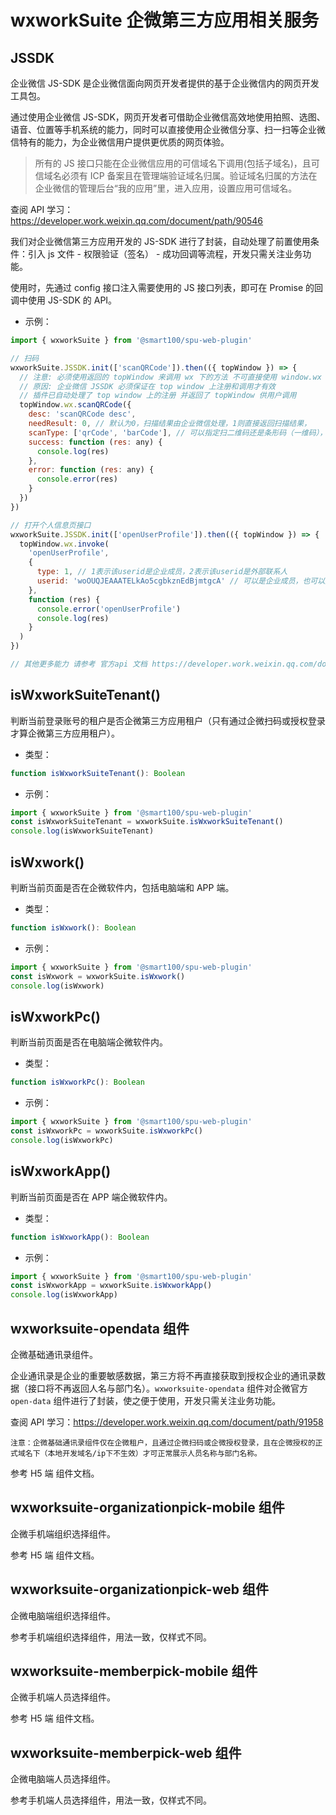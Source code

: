 # wxworkSuite 企微第三方应用相关服务

## JSSDK

企业微信 JS-SDK 是企业微信面向网页开发者提供的基于企业微信内的网页开发工具包。

通过使用企业微信 JS-SDK，网页开发者可借助企业微信高效地使用拍照、选图、语音、位置等手机系统的能力，同时可以直接使用企业微信分享、扫一扫等企业微信特有的能力，为企业微信用户提供更优质的网页体验。

> 所有的 JS 接口只能在企业微信应用的可信域名下调用(包括子域名)，且可信域名必须有 ICP 备案且在管理端验证域名归属。验证域名归属的方法在企业微信的管理后台“我的应用”里，进入应用，设置应用可信域名。

查阅 API 学习：https://developer.work.weixin.qq.com/document/path/90546

我们对企业微信第三方应用开发的 JS-SDK 进行了封装，自动处理了前置使用条件：引入 js 文件 - 权限验证（签名） - 成功回调等流程，开发只需关注业务功能。

使用时，先通过 config 接口注入需要使用的 JS 接口列表，即可在 Promise 的回调中使用 JS-SDK 的 API。

- 示例：

```js
import { wxworkSuite } from '@smart100/spu-web-plugin'

// 扫码
wxworkSuite.JSSDK.init(['scanQRCode']).then(({ topWindow }) => {
  // 注意: 必须使用返回的 topWindow 来调用 wx 下的方法 不可直接使用 window.wx 调用
  // 原因: 企业微信 JSSDK 必须保证在 top window 上注册和调用才有效
  // 插件已自动处理了 top window 上的注册 并返回了 topWindow 供用户调用
  topWindow.wx.scanQRCode({
    desc: 'scanQRCode desc',
    needResult: 0, // 默认为0，扫描结果由企业微信处理，1则直接返回扫描结果，
    scanType: ['qrCode', 'barCode'], // 可以指定扫二维码还是条形码（一维码），默认二者都有
    success: function (res: any) {
      console.log(res)
    },
    error: function (res: any) {
      console.error(res)
    }
  })
})

// 打开个人信息页接口
wxworkSuite.JSSDK.init(['openUserProfile']).then(({ topWindow }) => {
  topWindow.wx.invoke(
    'openUserProfile',
    {
      type: 1, // 1表示该userid是企业成员，2表示该userid是外部联系人
      userid: 'woOUQJEAAATELkAo5cgbkznEdBjmtgcA' // 可以是企业成员，也可以是外部联系人
    },
    function (res) {
      console.error('openUserProfile')
      console.log(res)
    }
  )
})

// 其他更多能力 请参考 官方api 文档 https://developer.work.weixin.qq.com/document/path/90546
```

## isWxworkSuiteTenant()

判断当前登录账号的租户是否企微第三方应用租户（只有通过企微扫码或授权登录才算企微第三方应用租户）。

- 类型：

```js
function isWxworkSuiteTenant(): Boolean
```

- 示例：

```js
import { wxworkSuite } from '@smart100/spu-web-plugin'
const isWxworkSuiteTenant = wxworkSuite.isWxworkSuiteTenant()
console.log(isWxworkSuiteTenant)
```

## isWxwork()

判断当前页面是否在企微软件内，包括电脑端和 APP 端。

- 类型：

```js
function isWxwork(): Boolean
```

- 示例：

```js
import { wxworkSuite } from '@smart100/spu-web-plugin'
const isWxwork = wxworkSuite.isWxwork()
console.log(isWxwork)
```

## isWxworkPc()

判断当前页面是否在电脑端企微软件内。

- 类型：

```js
function isWxworkPc(): Boolean
```

- 示例：

```js
import { wxworkSuite } from '@smart100/spu-web-plugin'
const isWxworkPc = wxworkSuite.isWxworkPc()
console.log(isWxworkPc)
```

## isWxworkApp()

判断当前页面是否在 APP 端企微软件内。

- 类型：

```js
function isWxworkApp(): Boolean
```

- 示例：

```js
import { wxworkSuite } from '@smart100/spu-web-plugin'
const isWxworkApp = wxworkSuite.isWxworkApp()
console.log(isWxworkApp)
```

## wxworksuite-opendata 组件

企微基础通讯录组件。

企业通讯录是企业的重要敏感数据，第三方将不再直接获取到授权企业的通讯录数据（接口将不再返回人名与部门名）。`wxworksuite-opendata` 组件对企微官方 `open-data` 组件进行了封装，使之便于使用，开发只需关注业务功能。

查阅 API 学习：https://developer.work.weixin.qq.com/document/path/91958

`注意：企微基础通讯录组件仅在企微租户，且通过企微扫码或企微授权登录，且在企微授权的正式域名下（本地开发域名/ip下不生效）才可正常展示人员名称与部门名称。`

参考 H5 端 组件文档。

## wxworksuite-organizationpick-mobile 组件

企微手机端组织选择组件。

参考 H5 端 组件文档。

## wxworksuite-organizationpick-web 组件

企微电脑端组织选择组件。

参考手机端组织选择组件，用法一致，仅样式不同。

## wxworksuite-memberpick-mobile 组件

企微手机端人员选择组件。

参考 H5 端 组件文档。

## wxworksuite-memberpick-web 组件

企微电脑端人员选择组件。

参考手机端人员选择组件，用法一致，仅样式不同。
